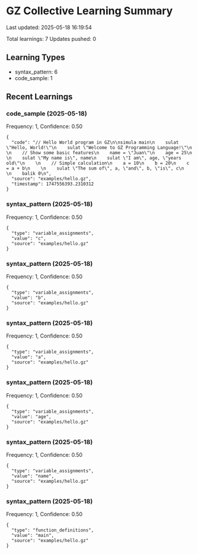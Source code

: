 # GZ Collective Learning Summary

Last updated: 2025-05-18 16:19:54

Total learnings: 7
Updates pushed: 0

## Learning Types

- syntax_pattern: 6
- code_sample: 1

## Recent Learnings

### code_sample (2025-05-18)
Frequency: 1, Confidence: 0.50

```
{
  "code": "// Hello World program in GZ\n\nsimula main\n    sulat \"Hello, World!\"\n    sulat \"Welcome to GZ Programming Language!\"\n    \n    // Show some basic features\n    name = \"Juan\"\n    age = 25\n    \n    sulat \"My name is\", name\n    sulat \"I am\", age, \"years old\"\n    \n    // Simple calculation\n    a = 10\n    b = 20\n    c = a + b\n    \n    sulat \"The sum of\", a, \"and\", b, \"is\", c\n    \n    balik 0\n",
  "source": "examples/hello.gz",
  "timestamp": 1747556393.2310312
}
```

### syntax_pattern (2025-05-18)
Frequency: 1, Confidence: 0.50

```
{
  "type": "variable_assignments",
  "value": "c",
  "source": "examples/hello.gz"
}
```

### syntax_pattern (2025-05-18)
Frequency: 1, Confidence: 0.50

```
{
  "type": "variable_assignments",
  "value": "b",
  "source": "examples/hello.gz"
}
```

### syntax_pattern (2025-05-18)
Frequency: 1, Confidence: 0.50

```
{
  "type": "variable_assignments",
  "value": "a",
  "source": "examples/hello.gz"
}
```

### syntax_pattern (2025-05-18)
Frequency: 1, Confidence: 0.50

```
{
  "type": "variable_assignments",
  "value": "age",
  "source": "examples/hello.gz"
}
```

### syntax_pattern (2025-05-18)
Frequency: 1, Confidence: 0.50

```
{
  "type": "variable_assignments",
  "value": "name",
  "source": "examples/hello.gz"
}
```

### syntax_pattern (2025-05-18)
Frequency: 1, Confidence: 0.50

```
{
  "type": "function_definitions",
  "value": "main",
  "source": "examples/hello.gz"
}
```

